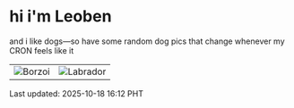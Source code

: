 # hi i'm Leoben

and i like dogs—so have some random dog pics that change whenever my CRON feels like it

|  |  |
|--------|----------|
| ![Borzoi](https://random-dog-vercel.vercel.app/api/random-borzoi?v=1760775175) | ![Labrador](https://random-dog-vercel.vercel.app/api/random-labrador?v=1760775175) |

Last updated: 2025-10-18 16:12 PHT
